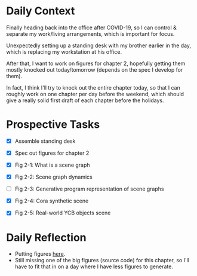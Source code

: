# Daily Context

Finally heading back into the office after COVID-19, so I can control &
separate my work/living arrangements, which is important for focus.

Unexpectedly setting up a standing desk with my brother earlier in the day,
which is replacing my workstation at his office.

After that, I want to work on figures for chapter 2, hopefully getting them
mostly knocked out today/tomorrow (depends on the spec I develop for them).

In fact, I think I'll try to knock out the entire chapter today, so that I can
roughly work on one chapter per day before the weekend, which should give a
really solid first draft of each chapter before the holidays.


# Prospective Tasks

* [X] Assemble standing desk
* [X] Spec out figures for chapter 2
* [X] Fig 2-1: What is a scene graph
* [X] Fig 2-2: Scene graph dynamics
* [ ] Fig 2-3: Generative program representation of scene graphs
* [X] Fig 2-4: Cora synthetic scene
* [X] Fig 2-5: Real-world YCB objects scene


# Daily Reflection

* Putting figures [here](https://docs.google.com/document/d/1TgSaq6O0EQeVf1COgDjimLVgo044XAJolHAl-GZZdwQ/edit?usp=sharing).
* Still missing one of the big figures (source code) for this chapter, so I'll
  have to fit that in on a day where I have less figures to generate.
